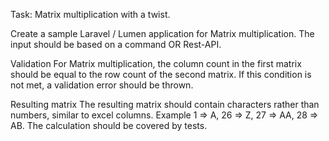 Task: Matrix multiplication with a twist.

Create a sample Laravel / Lumen application for Matrix multiplication. The input should be based on a command OR Rest-API.

Validation
For Matrix multiplication, the column count in the first matrix should be equal to the row count of the second matrix. If this condition is not met, a validation error should be thrown.

Resulting matrix 
The resulting matrix should contain characters rather than numbers, similar to excel columns. Example 1 => A, 26 => Z, 27 => AA, 28 => AB. The calculation should be covered by tests.
